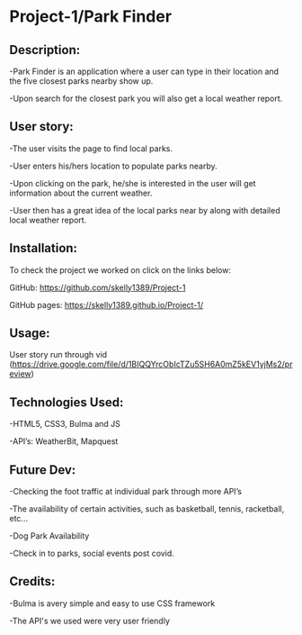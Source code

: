 # Project-1/Park Finder

## Description:

-Park Finder is an application where a user can type in their location and the five closest parks nearby show up. 

-Upon search for the closest park you will also get a local weather report.  

## User story:

-The user visits the page to find local parks.

-User enters his/hers location to populate parks nearby.

-Upon clicking on the park, he/she is interested in the user will get information about the current weather.

-User then has a great idea of the local parks near by along with detailed local weather report. 
 

## Installation:

To check the project we worked on click on the links below: 

GitHub: https://github.com/skelly1389/Project-1

GitHub pages: https://skelly1389.github.io/Project-1/ 

## Usage:

User story run through vid (https://drive.google.com/file/d/1BIQQYrcObIcTZu5SH6A0mZ5kEV1yjMs2/preview)

## Technologies Used:

-HTML5, CSS3, Bulma and JS

-API’s: WeatherBit, Mapquest

## Future Dev:

-Checking the foot traffic at individual park through more API’s

-The availability of certain activities, such as basketball, tennis, racketball, etc...

-Dog Park Availability

-Check in to parks, social events post covid. 


## Credits:

-Bulma is avery simple and easy to use CSS framework

-The API's we used were very user friendly 


